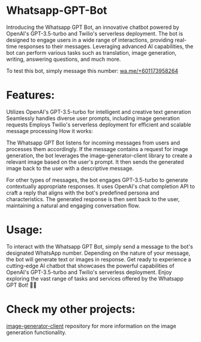 # Whatsapp-GPT-Bot
Introducing the Whatsapp GPT Bot, an innovative chatbot powered by OpenAI's GPT-3.5-turbo and Twilio's serverless deployment. The bot is designed to engage users in a wide range of interactions, providing real-time responses to their messages. Leveraging advanced AI capabilities, the bot can perform various tasks such as translation, image generation, writing, answering questions, and much more.

To test this bot, simply message this number: [wa.me/+601173958264](wa.me/+601173958264)

# Features:

Utilizes OpenAI's GPT-3.5-turbo for intelligent and creative text generation
Seamlessly handles diverse user prompts, including image generation requests
Employs Twilio's serverless deployment for efficient and scalable message processing
How it works:

The Whatsapp GPT Bot listens for incoming messages from users and processes them accordingly. If the message contains a request for image generation, the bot leverages the image-generator-client library to create a relevant image based on the user's prompt. It then sends the generated image back to the user with a descriptive message.

For other types of messages, the bot engages GPT-3.5-turbo to generate contextually appropriate responses. It uses OpenAI's chat completion API to craft a reply that aligns with the bot's predefined persona and characteristics. The generated response is then sent back to the user, maintaining a natural and engaging conversation flow.

# Usage:
To interact with the Whatsapp GPT Bot, simply send a message to the bot's designated WhatsApp number. Depending on the nature of your message, the bot will generate text or images in response. Get ready to experience a cutting-edge AI chatbot that showcases the powerful capabilities of OpenAI's GPT-3.5-turbo and Twilio's serverless deployment. Enjoy exploring the vast range of tasks and services offered by the Whatsapp GPT Bot! 🤖💬

# Check my other projects:
[image-generator-client](https://github.com/HaziqFariduddin/Image-Generator-Client) repository for more information on the image generation functionality.
